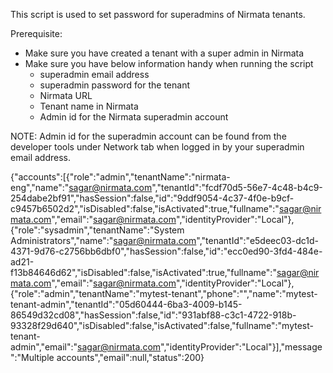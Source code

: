 This script is used to set password for superadmins of Nirmata tenants.

Prerequisite:

- Make sure you have created a tenant with a super admin in Nirmata
- Make sure you have below information handy when running the script
  - superadmin email address
  - superadmin password for the tenant
  - Nirmata URL
  - Tenant name in Nirmata
  - Admin id for the Nirmata superadmin account

NOTE: Admin id for the superadmin account can be found from the developer tools under Network tab when logged in by your superadmin email address. 

{"accounts":[{"role":"admin","tenantName":"nirmata-eng","name":"sagar@nirmata.com","tenantId":"fcdf70d5-56e7-4c48-b4c9-254dabe2bf91","hasSession":false,"id":"9ddf9054-4c37-4f0e-b9cf-c9457b6502d2","isDisabled":false,"isActivated":true,"fullname":"sagar@nirmata.com","email":"sagar@nirmata.com","identityProvider":"Local"},{"role":"sysadmin","tenantName":"System Administrators","name":"sagar@nirmata.com","tenantId":"e5deec03-dc1d-4371-9d76-c2756bb6dbf0","hasSession":false,"id":"ecc0ed90-3fd4-484e-ad21-f13b84646d62","isDisabled":false,"isActivated":true,"fullname":"sagar@nirmata.com","email":"sagar@nirmata.com","identityProvider":"Local"},{"role":"admin","tenantName":"mytest-tenant","phone":"","name":"mytest-tenant-admin","tenantId":"05d60444-6ba3-4009-b145-86549d32cd08","hasSession":false,"id":"931abf88-c3c1-4722-918b-93328f29d640","isDisabled":false,"isActivated":false,"fullname":"mytest-tenant-admin","email":"sagar@nirmata.com","identityProvider":"Local"}],"message":"Multiple accounts","email":null,"status":200}
